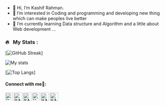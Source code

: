 - 👋 Hi, I’m Kashif Rahman.
- 👀 I’m interested in Coding and programming and developing new thing which can make peoples live better
- 🌱 I’m currently learning Data structure and Algorithm and a little about Web development ...

<!---
Kashif-rahman03/Kashif-rahman03 is a ✨ special ✨ repository because its `README.md` (this file) appears on your GitHub profile.
You can click the Preview link to take a look at your change.--->

### 🔥 &nbsp; My Stats :
[![GitHub Streak](http://github-readme-streak-stats.herokuapp.com?user=Kashif-rahman03&theme=dark&background=000000)]<br>

![My stats](https://github-readme-stats.vercel.app/api?username=Kashif-rahman03&show_icons=true&theme=dark)

[![Top Langs](https://github-readme-stats.vercel.app/api/top-langs/?username=Kashif-rahman03&layout=compact&theme=vision-friendly-dark)]


<h4> Connect with me🤝: <h4>
  </hr>
  <a href="https://www.linkedin.com/in/kashif-rahman03/">
   <img align="left" alt=" KASHIF RAHMAN | Linkedin" width="24px" src="https://www.vectorlogo.zone/logos/linkedin/linkedin-icon.svg" />
  </a>
  <a href="mailto:kashifrahman03@gmail.com">
    <img align="left" alt=" KASHIF RAHMAN | Gmail" width="26px" src="https://www.vectorlogo.zone/logos/gmail/gmail-icon.svg" />
  </a>
  <a href="https://twitter.com/Kashif_Rahman03">
    <img align="left" alt=" KASHIF RAHMAN | Twitter" width="26px" src="https://www.vectorlogo.zone/logos/twitter/twitter-official.svg" />
  </a>
  <a href="https://www.instagram.com/kashif_rahman._/">
    <img align="left" alt=" KASHIF RAHMAN | Instagram" width="24px" src="https://www.vectorlogo.zone/logos/instagram/instagram-icon.svg" />
  </a>
   <a href="https://www.facebook.com/">
    <img align="left" alt=" KASHIF RAHMAN | Github" width="26px" src="https://www.vectorlogo.zone/logos/facebook/facebook-tile.svg" />
  </a>
   <a href="https://github.com/Kashif-rahman03">
    <img align="left" alt=" KASHIF RAHMAN | Github" width="26px" src="https://www.vectorlogo.zone/logos/github/github-tile.svg" />
  </a>
